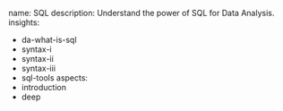 name: SQL
description: Understand the power of SQL for Data Analysis.
insights:
  - da-what-is-sql
  - syntax-i
  - syntax-ii
  - syntax-iii
  - sql-tools
aspects:
  - introduction
  - deep
